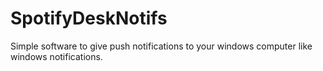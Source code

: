 # SpotifyDeskNotifs
Simple software to give push notifications to your windows computer like windows notifications.
